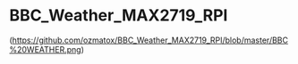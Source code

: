 # BBC_Weather_MAX2719_RPI
(https://github.com/ozmatox/BBC_Weather_MAX2719_RPI/blob/master/BBC%20WEATHER.png)
